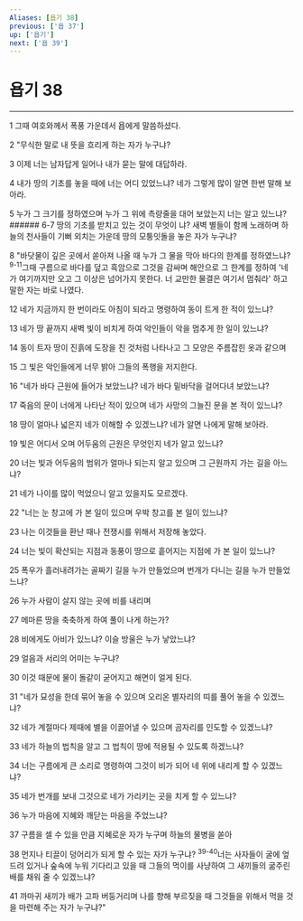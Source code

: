 ```yaml
---
Aliases: [욥기 38]
previous: ['욥 37']
up: ['욥기']
next: ['욥 39']
---
```

# 욥기 38

***


1 그때 여호와께서 폭풍 가운데서 욥에게 말씀하셨다. 

2 "무식한 말로 내 뜻을 흐리게 하는 자가 누구냐? 

3 이제 너는 남자답게 일어나 내가 묻는 말에 대답하라. 

4 내가 땅의 기초를 놓을 때에 너는 어디 있었느냐? 네가 그렇게 많이 알면 한번 말해 보아라. 

5 누가 그 크기를 정하였으며 누가 그 위에 측량줄을 대어 보았는지 너는 알고 있느냐? ###### 6-7 땅의 기초를 받치고 있는 것이 무엇이 냐? 새벽 별들이 함께 노래하며 하늘의 천사들이 기뻐 외치는 가운데 땅의 모퉁잇돌을 놓은 자가 누구냐? 

8 "바닷물이 깊은 곳에서 쏟아져 나올 때 누가 그 물을 막아 바다의 한계를 정하였느냐? <sup class="versenum">9-11</sup>그때 구름으로 바다를 덮고 흑암으로 그것을 감싸며 해안으로 그 한계를 정하여 '네가 여기까지만 오고 그 이상은 넘어가지 못한다. 너 교만한 물결은 여기서 멈춰라' 하고 말한 자는 바로 나였다. 

12 네가 지금까지 한 번이라도 아침이 되라고 명령하여 동이 트게 한 적이 있느냐? 

13 네가 땅 끝까지 새벽 빛이 비치게 하여 악인들이 악을 멈추게 한 일이 있느냐? 

14 동이 트자 땅이 진흙에 도장을 친 것처럼 나타나고 그 모양은 주름잡힌 옷과 같으며 

15 그 빛은 악인들에게 너무 밝아 그들의 폭행을 저지한다. 

16 "네가 바다 근원에 들어가 보았느냐? 네가 바다 밑바닥을 걸어다녀 보았느냐? 

17 죽음의 문이 너에게 나타난 적이 있으며 네가 사망의 그늘진 문을 본 적이 있느냐? 

18 땅이 얼마나 넓은지 네가 이해할 수 있겠느냐? 네가 알면 나에게 말해 보아라. 

19 빛은 어디서 오며 어두움의 근원은 무엇인지 네가 알고 있느냐? 

20 너는 빛과 어두움의 범위가 얼마나 되는지 알고 있으며 그 근원까지 가는 길을 아느냐? 

21 네가 나이를 많이 먹었으니 알고 있을지도 모르겠다. 

22 "너는 눈 창고에 가 본 일이 있으며 우박 창고를 본 일이 있느냐? 

23 나는 이것들을 환난 때나 전쟁시를 위해서 저장해 놓았다. 

24 너는 빛이 확산되는 지점과 동풍이 땅으로 흩어지는 지점에 가 본 일이 있느냐? 

25 폭우가 흘러내려가는 골짜기 길을 누가 만들었으며 번개가 다니는 길을 누가 만들었느냐? 

26 누가 사람이 살지 않는 곳에 비를 내리며 

27 메마른 땅을 축축하게 하여 풀이 나게 하는가? 

28 비에게도 아비가 있느냐? 이슬 방울은 누가 낳았느냐? 

29 얼음과 서리의 어미는 누구냐? 

30 이것 때문에 물이 돌같이 굳어지고 해면이 얼게 된다. 

31 "네가 묘성을 한데 묶어 놓을 수 있으며 오리온 별자리의 띠를 풀어 놓을 수 있겠느냐? 

32 네가 계절마다 제때에 별을 이끌어낼 수 있으며 곰자리를 인도할 수 있겠느냐? 

33 네가 하늘의 법칙을 알고 그 법칙이 땅에 적용될 수 있도록 하겠느냐? 

34 너는 구름에게 큰 소리로 명령하여 그것이 비가 되어 네 위에 내리게 할 수 있겠느냐? 

35 네가 번개를 보내 그것으로 네가 가리키는 곳을 치게 할 수 있느냐? 

36 누가 마음에 지혜와 깨닫는 마음을 주었느냐? 

37 구름을 셀 수 있을 만큼 지혜로운 자가 누구며 하늘의 물병을 쏟아 

38 먼지나 티끌이 덩어리가 되게 할 수 있는 자가 누구냐? <sup class="versenum">39-40</sup>너는 사자들이 굴에 엎드려 있거나 숲속에 누워 기다리고 있을 때 그들의 먹이를 사냥하여 그 새끼들의 굶주린 배를 채워 줄 수 있겠느냐? 

41 까마귀 새끼가 배가 고파 버둥거리며 나를 향해 부르짖을 때 그것들을 위해서 먹을 것을 마련해 주는 자가 누구냐?"
